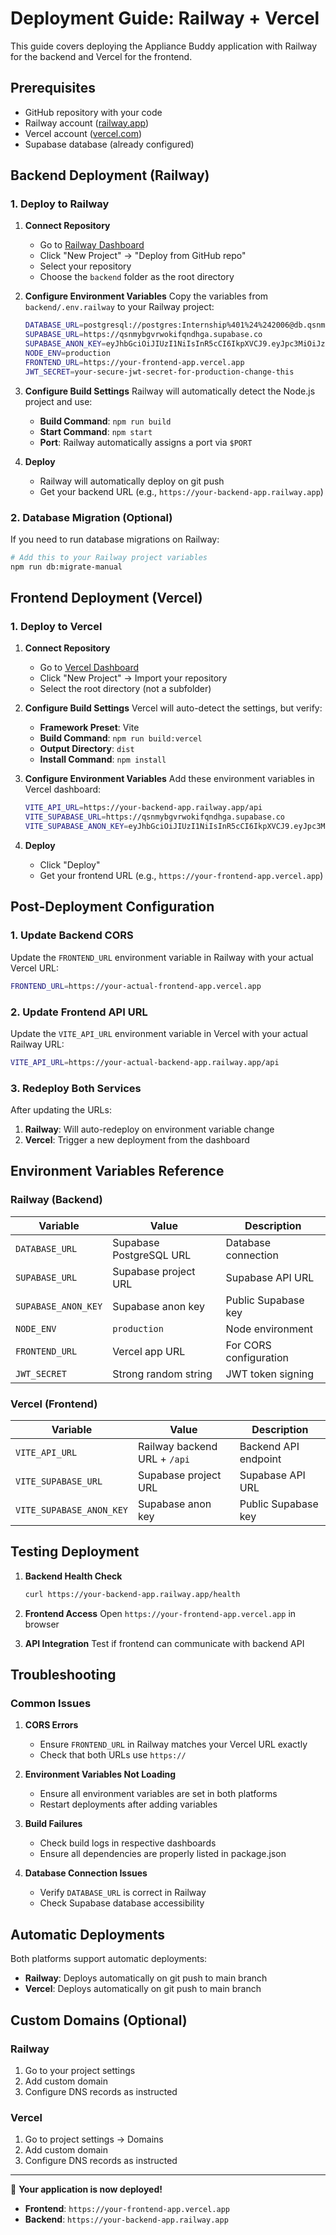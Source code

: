 # Deployment Guide: Railway + Vercel

This guide covers deploying the Appliance Buddy application with Railway for the backend and Vercel for the frontend.

## Prerequisites

- GitHub repository with your code
- Railway account ([railway.app](https://railway.app))
- Vercel account ([vercel.com](https://vercel.com))
- Supabase database (already configured)

## Backend Deployment (Railway)

### 1. Deploy to Railway

1. **Connect Repository**
   - Go to [Railway Dashboard](https://railway.app/dashboard)
   - Click "New Project" → "Deploy from GitHub repo"
   - Select your repository
   - Choose the `backend` folder as the root directory

2. **Configure Environment Variables**
   Copy the variables from `backend/.env.railway` to your Railway project:
   
   ```bash
   DATABASE_URL=postgresql://postgres:Internship%401%24%242006@db.qsnmybgvrwokifqndhga.supabase.co:5432/postgres
   SUPABASE_URL=https://qsnmybgvrwokifqndhga.supabase.co
   SUPABASE_ANON_KEY=eyJhbGciOiJIUzI1NiIsInR5cCI6IkpXVCJ9.eyJpc3MiOiJzdXBhYmFzZSIsInJlZiI6InFzbm15Ymd2cndva2lmcW5kaGdhIiwicm9sZSI6ImFub24iLCJpYXQiOjE3NTcyMzQxNzMsImV4cCI6MjA3MjgxMDE3M30.mcLOZmFtAmxxWbZlta-YfC7JyrEIx03qxTlWEfSHVxM
   NODE_ENV=production
   FRONTEND_URL=https://your-frontend-app.vercel.app
   JWT_SECRET=your-secure-jwt-secret-for-production-change-this
   ```

3. **Configure Build Settings**
   Railway will automatically detect the Node.js project and use:
   - **Build Command**: `npm run build`
   - **Start Command**: `npm start`
   - **Port**: Railway automatically assigns a port via `$PORT`

4. **Deploy**
   - Railway will automatically deploy on git push
   - Get your backend URL (e.g., `https://your-backend-app.railway.app`)

### 2. Database Migration (Optional)

If you need to run database migrations on Railway:

```bash
# Add this to your Railway project variables
npm run db:migrate-manual
```

## Frontend Deployment (Vercel)

### 1. Deploy to Vercel

1. **Connect Repository**
   - Go to [Vercel Dashboard](https://vercel.com/dashboard)
   - Click "New Project" → Import your repository
   - Select the root directory (not a subfolder)

2. **Configure Build Settings**
   Vercel will auto-detect the settings, but verify:
   - **Framework Preset**: Vite
   - **Build Command**: `npm run build:vercel`
   - **Output Directory**: `dist`
   - **Install Command**: `npm install`

3. **Configure Environment Variables**
   Add these environment variables in Vercel dashboard:
   
   ```bash
   VITE_API_URL=https://your-backend-app.railway.app/api
   VITE_SUPABASE_URL=https://qsnmybgvrwokifqndhga.supabase.co
   VITE_SUPABASE_ANON_KEY=eyJhbGciOiJIUzI1NiIsInR5cCI6IkpXVCJ9.eyJpc3MiOiJzdXBhYmFzZSIsInJlZiI6InFzbm15Ymd2cndva2lmcW5kaGdhIiwicm9sZSI6ImFub24iLCJpYXQiOjE3NTcyMzQxNzMsImV4cCI6MjA3MjgxMDE3M30.mcLOZmFtAmxxWbZlta-YfC7JyrEIx03qxTlWEfSHVxM
   ```

4. **Deploy**
   - Click "Deploy"
   - Get your frontend URL (e.g., `https://your-frontend-app.vercel.app`)

## Post-Deployment Configuration

### 1. Update Backend CORS

Update the `FRONTEND_URL` environment variable in Railway with your actual Vercel URL:

```bash
FRONTEND_URL=https://your-actual-frontend-app.vercel.app
```

### 2. Update Frontend API URL

Update the `VITE_API_URL` environment variable in Vercel with your actual Railway URL:

```bash
VITE_API_URL=https://your-actual-backend-app.railway.app/api
```

### 3. Redeploy Both Services

After updating the URLs:
1. **Railway**: Will auto-redeploy on environment variable change
2. **Vercel**: Trigger a new deployment from the dashboard

## Environment Variables Reference

### Railway (Backend)
| Variable | Value | Description |
|----------|-------|-------------|
| `DATABASE_URL` | Supabase PostgreSQL URL | Database connection |
| `SUPABASE_URL` | Supabase project URL | Supabase API URL |
| `SUPABASE_ANON_KEY` | Supabase anon key | Public Supabase key |
| `NODE_ENV` | `production` | Node environment |
| `FRONTEND_URL` | Vercel app URL | For CORS configuration |
| `JWT_SECRET` | Strong random string | JWT token signing |

### Vercel (Frontend)
| Variable | Value | Description |
|----------|-------|-------------|
| `VITE_API_URL` | Railway backend URL + `/api` | Backend API endpoint |
| `VITE_SUPABASE_URL` | Supabase project URL | Supabase API URL |
| `VITE_SUPABASE_ANON_KEY` | Supabase anon key | Public Supabase key |

## Testing Deployment

1. **Backend Health Check**
   ```bash
   curl https://your-backend-app.railway.app/health
   ```

2. **Frontend Access**
   Open `https://your-frontend-app.vercel.app` in browser

3. **API Integration**
   Test if frontend can communicate with backend API

## Troubleshooting

### Common Issues

1. **CORS Errors**
   - Ensure `FRONTEND_URL` in Railway matches your Vercel URL exactly
   - Check that both URLs use `https://`

2. **Environment Variables Not Loading**
   - Ensure all environment variables are set in both platforms
   - Restart deployments after adding variables

3. **Build Failures**
   - Check build logs in respective dashboards
   - Ensure all dependencies are properly listed in package.json

4. **Database Connection Issues**
   - Verify `DATABASE_URL` is correct in Railway
   - Check Supabase database accessibility

## Automatic Deployments

Both platforms support automatic deployments:

- **Railway**: Deploys automatically on git push to main branch
- **Vercel**: Deploys automatically on git push to main branch

## Custom Domains (Optional)

### Railway
1. Go to your project settings
2. Add custom domain
3. Configure DNS records as instructed

### Vercel
1. Go to project settings → Domains
2. Add custom domain
3. Configure DNS records as instructed

---

🎉 **Your application is now deployed!**

- **Frontend**: `https://your-frontend-app.vercel.app`
- **Backend**: `https://your-backend-app.railway.app`